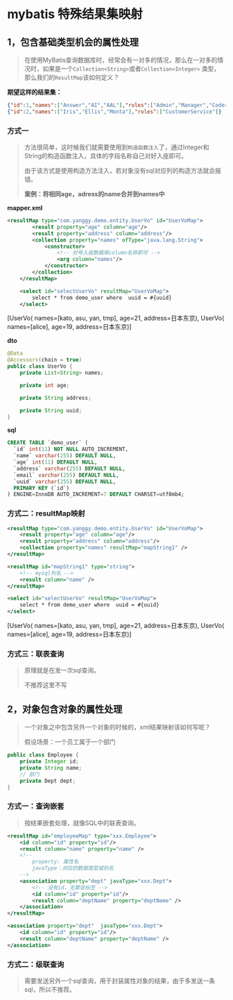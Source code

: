 # mybatis 特殊结果集映射

## 1，包含基础类型机会的属性处理

>   在使用MyBatis查询数据库时，经常会有一对多的情况，那么在一对多的情况时，如果是一个`Collection<String>`或者`Collection<Integer>` 类型，那么我们的`ResultMap`该如何定义？

**期望这样的结果集：**

```json
{"id":1,"names":["Answer","AI","AAL"],"roles":["Admin","Manager","Coder"]}
{"id":2,"names":["Iris","Ellis","Monta"],"roles":["CustomerService"]}
```

### 方式一

>   方法很简单，这时候我们就需要使用到`构造函数注入`了，通过Integer和String的构造函数注入，具体的字段名称自己对好入座即可。
>
>   由于该方式是使用构造方法注入，若对象没有sql对应列的构造方法就会报错。
>
>   **案例：将相同age，adress的name合并到names中**

**mapper.xml**

```xml
<resultMap type="com.yanggy.demo.entity.UserVo" id="UserVoMap">
        <result property="age" column="age"/>
        <result property="address" column="address"/>
        <collection property="names" ofType="java.lang.String">
            <constructor>
                <!-- 对号入座数据库column名称即可 -->
                <arg column="names"/>
            </constructor>
        </collection>
    </resultMap>

    <select id="selectUserVo" resultMap="UserVoMap">
        select * from demo_user where  uuid = #{uuid}
    </select>
```

[UserVo( names=[kato, asu, yan, tmp], age=21, address=日本东京), UserVo( names=[alice], age=19, address=日本东京)]

**dto**

```java
@Data
@Accessors(chain = true)
public class UserVo {
    private List<String> names;

    private int age;

    private String address;

    private String uuid;
}
```



**sql**

```sql
CREATE TABLE `demo_user` (
  `id` int(11) NOT NULL AUTO_INCREMENT,
  `name` varchar(255) DEFAULT NULL,
  `age` int(11) DEFAULT NULL,
  `address` varchar(255) DEFAULT NULL,
  `email` varchar(255) DEFAULT NULL,
  `uuid` varchar(255) DEFAULT NULL,
  PRIMARY KEY (`id`)
) ENGINE=InnoDB AUTO_INCREMENT=7 DEFAULT CHARSET=utf8mb4;
```



### 方式二：resultMap映射

```xml
<resultMap type="com.yanggy.demo.entity.UserVo" id="UserVoMap">
    <result property="age" column="age"/>
    <result property="address" column="address"/>
    <collection property="names" resultMap="mapString1" />
</resultMap>

<resultMap id="mapString1" type="string">
    <!-- mysql列名 -->
    <result column="name" />
</resultMap>

<select id="selectUserVo" resultMap="UserVoMap">
    select * from demo_user where  uuid = #{uuid}
</select>
```

[UserVo( names=[kato, asu, yan, tmp], age=21, address=日本东京), UserVo( names=[alice], age=19, address=日本东京)]



### 方式三：联表查询

>   原理就是在发一次sql查询。
>
>   不推荐这里不写

## 2，对象包含对象的属性处理

>   一个对象之中包含另外一个对象的时候的，xml结果映射该如何写呢？
>
>   假设场景：一个员工属于一个部门

```java
public class Employee {
    private Integer id;
    private String name;
    // 部门
    private Dept dept;
}
```

### 方式一：查询嵌套

>   按结果嵌套处理，就像SQL中的联表查询。

```xml
<resultMap id="employeeMap" type="xxx.Employee">
	<id column="id" property="id"/>
    <result column="name" property="name" />
    <!-- 
		property: 属性名
		javaType：对应的数据类型或别名
	-->
    <association property="dept" javaType="xxx.Dept">
        <!-- 没有id，无需该标签 -->
        <id column="id" property="id"/>
        <result column="deptName" property="deptName" />
    </association>
</resultMap>

<association property="dept"  javaType="xxx.Dept">
	<id column="id" property="id"/>
    <result column="deptName" property="deptName" />
</association>	
```



### 方式二：级联查询

>   需要发送另外一个sql查询，用于封装属性对象的结果，由于多发送一条sql，所以不推荐。